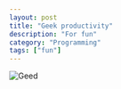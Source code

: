 ```yaml
---
layout: post
title: "Geek productivity"
description: "For fun"
category: "Programming"
tags: ["fun"]
---
```


![Geed](https://mail.google.com/mail/u/2/?ui=2&ik=d07b03b08e&view=att&th=13faf73d7326092c&attid=0.1&disp=emb&realattid=ii_13faf735ff4743c1&zw&atsh=1)
